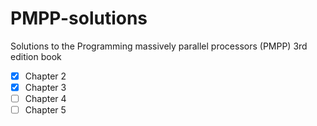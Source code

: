 # PMPP-solutions

Solutions to the Programming massively parallel processors (PMPP) 3rd edition book

- [x] Chapter 2
- [x] Chapter 3
- [ ] Chapter 4
- [ ] Chapter 5
